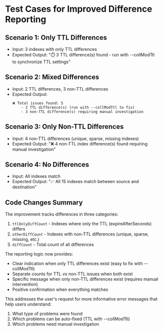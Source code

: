 # Test Cases for Improved Difference Reporting

## Scenario 1: Only TTL Differences
- Input: 3 indexes with only TTL differences
- Expected Output: "⏱️  3 TTL difference(s) found - run with --collModTtl to synchronize TTL settings"

## Scenario 2: Mixed Differences
- Input: 2 TTL differences, 3 non-TTL differences
- Expected Output:
  ```
  ❌ Total issues found: 5
      - 2 TTL difference(s) (run with --collModTtl to fix)
      - 3 non-TTL difference(s) requiring manual investigation
  ```

## Scenario 3: Only Non-TTL Differences
- Input: 4 non-TTL differences (unique, sparse, missing indexes)
- Expected Output: "❌ 4 non-TTL index difference(s) found requiring manual investigation"

## Scenario 4: No Differences
- Input: All indexes match
- Expected Output: "✅ All 15 indexes match between source and destination"

## Code Changes Summary

The improvement tracks differences in three categories:
1. `ttlOnlyDiffCount` - Indexes where only the TTL (expireAfterSeconds) differs
2. `otherDiffCount` - Indexes with non-TTL differences (unique, sparse, missing, etc.)
3. `diffCount` - Total count of all differences

The reporting logic now provides:
- Clear indication when only TTL differences exist (easy to fix with --collModTtl)
- Separate counts for TTL vs non-TTL issues when both exist
- Specific message when only non-TTL differences exist (requires manual intervention)
- Positive confirmation when everything matches

This addresses the user's request for more informative error messages that help users understand:
1. What type of problems were found
2. Which problems can be auto-fixed (TTL with --collModTtl)
3. Which problems need manual investigation